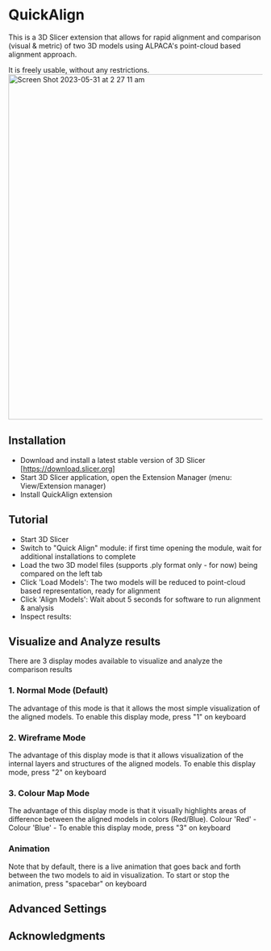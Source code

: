 # QuickAlign

This is a 3D Slicer extension that allows for rapid alignment and comparison (visual & metric) of two 3D models using ALPACA's point-cloud based alignment approach.

It is freely usable, without any restrictions.
<img width="685" alt="Screen Shot 2023-05-31 at 2 27 11 am" src="https://github.com/seanchoi0519/SlicerQuickAlign/assets/33897705/1cb0cf1f-5cda-4808-b367-ef885516e103">


## Installation

- Download and install a latest stable version of 3D Slicer [https://download.slicer.org]
- Start 3D Slicer application, open the Extension Manager (menu: View/Extension manager)
- Install QuickAlign extension

## Tutorial
- Start 3D Slicer
- Switch to "Quick Align" module: if first time opening the module, wait for additional installations to complete 
- Load the two 3D model files (supports .ply format only - for now) being compared on the left tab
- Click 'Load Models': The two models will be reduced to point-cloud based representation, ready for alignment
- Click 'Align Models': Wait about 5 seconds for software to run alignment & analysis
- Inspect results: 

## Visualize and Analyze results
There are 3 display modes available to visualize and analyze the comparison results
### 1. Normal Mode (Default)

The advantage of this mode is that it allows the most simple visualization of the aligned models.
To enable this display mode, press "1" on keyboard

### 2. Wireframe Mode

The advantage of this display mode is that it allows visualization of the internal layers and structures of the aligned models.
To enable this display mode, press "2" on keyboard

### 3. Colour Map Mode

The advantage of this display mode is that it visually highlights areas of difference between the aligned models in colors (Red/Blue).
Colour 'Red' - 
Colour 'Blue' - 
To enable this display mode, press "3" on keyboard

### Animation

Note that by default, there is a live animation that goes back and forth between the two models to aid in visualization.
To start or stop the animation, press "spacebar" on keyboard

## Advanced Settings


## Acknowledgments



